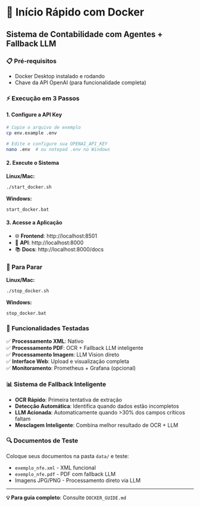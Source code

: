 # 🚀 Início Rápido com Docker

## Sistema de Contabilidade com Agentes + Fallback LLM

### 📋 Pré-requisitos
- Docker Desktop instalado e rodando
- Chave da API OpenAI (para funcionalidade completa)

### ⚡ Execução em 3 Passos

#### 1. Configure a API Key
```bash
# Copie o arquivo de exemplo
cp env.example .env

# Edite e configure sua OPENAI_API_KEY
nano .env  # ou notepad .env no Windows
```

#### 2. Execute o Sistema
**Linux/Mac:**
```bash
./start_docker.sh
```

**Windows:**
```batch
start_docker.bat
```

#### 3. Acesse a Aplicação
- 🌐 **Frontend**: http://localhost:8501
- 🔧 **API**: http://localhost:8000
- 📚 **Docs**: http://localhost:8000/docs

### 🛑 Para Parar
**Linux/Mac:**
```bash
./stop_docker.sh
```

**Windows:**
```batch
stop_docker.bat
```

### 🎯 Funcionalidades Testadas
✅ **Processamento XML**: Nativo  
✅ **Processamento PDF**: OCR + Fallback LLM inteligente  
✅ **Processamento Imagem**: LLM Vision direto  
✅ **Interface Web**: Upload e visualização completa  
✅ **Monitoramento**: Prometheus + Grafana (opcional)  

### 📊 Sistema de Fallback Inteligente
- **OCR Rápido**: Primeira tentativa de extração
- **Detecção Automática**: Identifica quando dados estão incompletos
- **LLM Acionada**: Automaticamente quando >30% dos campos críticos faltam
- **Mesclagem Inteligente**: Combina melhor resultado de OCR + LLM

### 🔍 Documentos de Teste
Coloque seus documentos na pasta `data/` e teste:
- `exemplo_nfe.xml` - XML funcional
- `exemplo_nfe.pdf` - PDF com fallback LLM
- Imagens JPG/PNG - Processamento direto via LLM

---
**💡 Para guia completo**: Consulte `DOCKER_GUIDE.md` 
